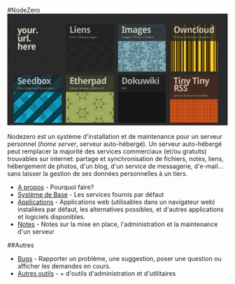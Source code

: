 #NodeZero
![](images/nodezero-home.png)

Nodezero est un système d'installation et de maintenance pour un serveur personnel (_home server_, serveur auto-hébergé). Un serveur auto-hébergé peut remplacer la majorité des services commerciaux (et/ou gratuits) trouvables sur internet: partage et synchronisation de fichiers, notes, liens, hébergement de photos, d'un blog, d'un service de messagerie, d'e-mail... sans laisser la gestion de ses données personnelles à un tiers.


 * [A propos](About.md) - Pourquoi faire?
 * [Système de Base](BaseSystem.md) - Les services fournis par défaut
 * [Applications](Applications) - Applications web (utilisables dans un navigateur web) installées par défaut, les alternatives possibles, et d'autres applications et logiciels disponibles.
 * [Notes](Notes.md) - Notes sur la mise en place, l'administration et la maintenance d'un serveur


##Autres
 * [Bugs](https://github.com/nodiscc/nodezero/issues) - Rapporter un problème, une suggestion, poser une question ou afficher les demandes en cours.
 * [Autres outils](OtherTools.md) - + d'outils d'administration et d'utilitaires
